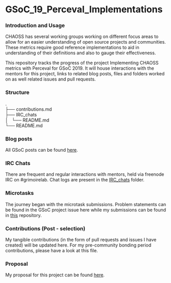 # GSoC_19_Perceval_Implementations

### Introduction and Usage
CHAOSS has several working groups working on different focus areas to allow for an easier understanding of open source projects and communities. These metrics require good reference implementations to aid in understanding of their definitions and also to gauge their effectiveness. 

This repository tracks the progress of the project Implementing CHAOSS metrics with Perceval for GSoC 2019. It will house interactions with the mentors for this project, links to related blog posts, files and folders worked on as well related issues and pull requests. 


### Structure

.   
├── contributions.md  
├── IRC_chats  
│   └── README.md  
└── README.md  


### Blog posts  
All GSoC posts can be found [here](https://polaris000.github.io/tags/GSoC).  


### IRC Chats
There are frequent and regular interactions with mentors, held via freenode IRC on #grimoirelab. Chat logs are present in the [IRC_chats](./IRC_chats) folder. 


### Microtasks
The journey began with the microtask submissions. Problem statements can be found in the GSoC project issue here while my submissions can be found in [this](https://github.com/Polaris000/Chaoss_19_Microtasks) repository. 


### Contributions (Post - selection)
My tangible contributions (in the form of pull requests and issues I have created) will be updated here. For my pre-community bonding period contributions, please have a look at this file.   

### Proposal
My proposal for this project can be found [here](https://docs.google.com/document/d/1i5XCEY_28qE1w8Lsj4ZSqkvZQnElU7vq1F0chBtUxwY/edit#).  

